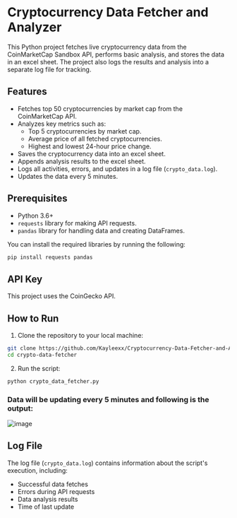 # Cryptocurrency Data Fetcher and Analyzer

This Python project fetches live cryptocurrency data from the CoinMarketCap Sandbox API, performs basic analysis, and stores the data in an excel sheet. The project also logs the results and analysis into a separate log file for tracking.

## Features

- Fetches top 50 cryptocurrencies by market cap from the CoinMarketCap API.
- Analyzes key metrics such as:
  - Top 5 cryptocurrencies by market cap.
  - Average price of all fetched cryptocurrencies.
  - Highest and lowest 24-hour price change.
- Saves the cryptocurrency data into an excel sheet.
- Appends analysis results to the excel sheet.
- Logs all activities, errors, and updates in a log file (`crypto_data.log`).
- Updates the data every 5 minutes.

## Prerequisites

- Python 3.6+
- `requests` library for making API requests.
- `pandas` library for handling data and creating DataFrames.

You can install the required libraries by running the following:

```bash
pip install requests pandas
```

## API Key

This project uses the CoinGecko API.

## How to Run

1. Clone the repository to your local machine:

```bash
git clone https://github.com/Kayleexx/Cryptocurrency-Data-Fetcher-and-Analyzer.git
cd crypto-data-fetcher
```


2. Run the script:

```bash
python crypto_data_fetcher.py
```

### Data will be updating every 5 minutes and following is the output:
![image](https://github.com/user-attachments/assets/acc278f8-8c55-4316-a04c-388ceb76966a)



## Log File

The log file (`crypto_data.log`) contains information about the script's execution, including:

- Successful data fetches
- Errors during API requests
- Data analysis results
- Time of last update


